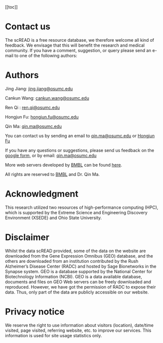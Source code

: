 [[toc]]

# Contact us

The scREAD is a free resource database, we therefore welcome all kind of feedback. We envisage that this will benefit the research and medical community. If you have a comment, suggestion, or query please send an e-mail to one of the following authors:

# Authors

Jing Jiang: jing.jiang@osumc.edu

Cankun Wang: cankun.wang@osumc.edu

Ren Qi : ren.qi@osumc.edu

Hongjun Fu: hongjun.fu@osumc.edu

Qin Ma: qin.ma@osumc.edu

You can contact us by sending an email to [qin.ma@osumc.edu](qin.ma@osumc.edu) or [Hongjun Fu](hongjun.fu@osumc.edu)

If you have any questions or suggestions, please send us feedback on the [google form](https://docs.google.com/forms/d/e/1FAIpQLSereTkpOfJ4LJLe9Ke5dZq78SnX3D7qXjQWY0ofDut0kIfDPg/viewform), or by email: [qin.ma@osumc.edu](qin.ma@osumc.edu)

More web servers developed by [BMBL](https://u.osu.edu/bmbl/) can be found [here](https://u.osu.edu/bmbl/highlights/webservers/).

All rights are reserved to [BMBL](https://u.osu.edu/bmbl/) and Dr. Qin Ma.

# Acknowledgment

This research utilized two resources of high-performance computing (HPC), which is supported by the Extreme Science and Engineering Discovery Environment (XSEDE) and Ohio State University.

# Disclaimer

Whilst the data scREAD provided, some of the data on the website are downloaded from the Gene Expression Omnibus (GEO) database, and the others are downloaded from an institution contributed by the Rush Alzheimer’s Disease Center (RADC) and hosted by Sage Bionetworks in the Synapse system. GEO is a database supported by the National Center for Biotechnology Information (NCBI). GEO is a data available database, documents and files on GEO Web servers can be freely downloaded and reproduced. However, we have got the permission of RADC to expose their data. Thus, only part of the data are publicly accessible on our website.

# Privacy notice

We reserve the right to use information about visitors (location), date/time visited, page visited, referring website, etc. to improve our services. This information is used for site usage statistics only.
